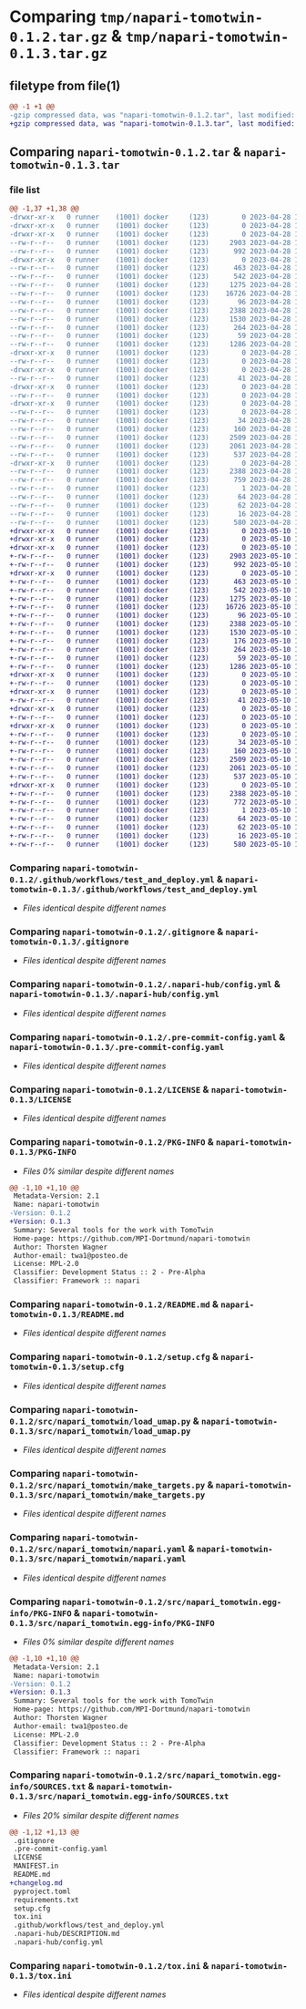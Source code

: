 # Comparing `tmp/napari-tomotwin-0.1.2.tar.gz` & `tmp/napari-tomotwin-0.1.3.tar.gz`

## filetype from file(1)

```diff
@@ -1 +1 @@
-gzip compressed data, was "napari-tomotwin-0.1.2.tar", last modified: Fri Apr 28 11:48:14 2023, max compression
+gzip compressed data, was "napari-tomotwin-0.1.3.tar", last modified: Wed May 10 12:17:43 2023, max compression
```

## Comparing `napari-tomotwin-0.1.2.tar` & `napari-tomotwin-0.1.3.tar`

### file list

```diff
@@ -1,37 +1,38 @@
-drwxr-xr-x   0 runner    (1001) docker     (123)        0 2023-04-28 11:48:14.374733 napari-tomotwin-0.1.2/
-drwxr-xr-x   0 runner    (1001) docker     (123)        0 2023-04-28 11:48:14.370733 napari-tomotwin-0.1.2/.github/
-drwxr-xr-x   0 runner    (1001) docker     (123)        0 2023-04-28 11:48:14.374733 napari-tomotwin-0.1.2/.github/workflows/
--rw-r--r--   0 runner    (1001) docker     (123)     2903 2023-04-28 11:47:49.000000 napari-tomotwin-0.1.2/.github/workflows/test_and_deploy.yml
--rw-r--r--   0 runner    (1001) docker     (123)      992 2023-04-28 11:47:49.000000 napari-tomotwin-0.1.2/.gitignore
-drwxr-xr-x   0 runner    (1001) docker     (123)        0 2023-04-28 11:48:14.374733 napari-tomotwin-0.1.2/.napari-hub/
--rw-r--r--   0 runner    (1001) docker     (123)      463 2023-04-28 11:47:49.000000 napari-tomotwin-0.1.2/.napari-hub/DESCRIPTION.md
--rw-r--r--   0 runner    (1001) docker     (123)      542 2023-04-28 11:47:49.000000 napari-tomotwin-0.1.2/.napari-hub/config.yml
--rw-r--r--   0 runner    (1001) docker     (123)     1275 2023-04-28 11:47:49.000000 napari-tomotwin-0.1.2/.pre-commit-config.yaml
--rw-r--r--   0 runner    (1001) docker     (123)    16726 2023-04-28 11:47:49.000000 napari-tomotwin-0.1.2/LICENSE
--rw-r--r--   0 runner    (1001) docker     (123)       96 2023-04-28 11:47:49.000000 napari-tomotwin-0.1.2/MANIFEST.in
--rw-r--r--   0 runner    (1001) docker     (123)     2388 2023-04-28 11:48:14.374733 napari-tomotwin-0.1.2/PKG-INFO
--rw-r--r--   0 runner    (1001) docker     (123)     1530 2023-04-28 11:47:49.000000 napari-tomotwin-0.1.2/README.md
--rw-r--r--   0 runner    (1001) docker     (123)      264 2023-04-28 11:47:49.000000 napari-tomotwin-0.1.2/pyproject.toml
--rw-r--r--   0 runner    (1001) docker     (123)       59 2023-04-28 11:47:49.000000 napari-tomotwin-0.1.2/requirements.txt
--rw-r--r--   0 runner    (1001) docker     (123)     1286 2023-04-28 11:48:14.378733 napari-tomotwin-0.1.2/setup.cfg
-drwxr-xr-x   0 runner    (1001) docker     (123)        0 2023-04-28 11:48:14.374733 napari-tomotwin-0.1.2/src/
--rw-r--r--   0 runner    (1001) docker     (123)        0 2023-04-28 11:47:49.000000 napari-tomotwin-0.1.2/src/__init__.py
-drwxr-xr-x   0 runner    (1001) docker     (123)        0 2023-04-28 11:48:14.374733 napari-tomotwin-0.1.2/src/napari_tomotwin/
--rw-r--r--   0 runner    (1001) docker     (123)       41 2023-04-28 11:47:49.000000 napari-tomotwin-0.1.2/src/napari_tomotwin/__init__.py
-drwxr-xr-x   0 runner    (1001) docker     (123)        0 2023-04-28 11:48:14.374733 napari-tomotwin-0.1.2/src/napari_tomotwin/_qt/
--rw-r--r--   0 runner    (1001) docker     (123)        0 2023-04-28 11:47:49.000000 napari-tomotwin-0.1.2/src/napari_tomotwin/_qt/__init__.py
-drwxr-xr-x   0 runner    (1001) docker     (123)        0 2023-04-28 11:48:14.374733 napari-tomotwin-0.1.2/src/napari_tomotwin/_tests/
--rw-r--r--   0 runner    (1001) docker     (123)        0 2023-04-28 11:47:49.000000 napari-tomotwin-0.1.2/src/napari_tomotwin/_tests/__init__.py
--rw-r--r--   0 runner    (1001) docker     (123)       34 2023-04-28 11:47:49.000000 napari-tomotwin-0.1.2/src/napari_tomotwin/_tests/test_dummy.py
--rw-r--r--   0 runner    (1001) docker     (123)      160 2023-04-28 11:48:14.000000 napari-tomotwin-0.1.2/src/napari_tomotwin/_version.py
--rw-r--r--   0 runner    (1001) docker     (123)     2509 2023-04-28 11:47:49.000000 napari-tomotwin-0.1.2/src/napari_tomotwin/load_umap.py
--rw-r--r--   0 runner    (1001) docker     (123)     2061 2023-04-28 11:47:49.000000 napari-tomotwin-0.1.2/src/napari_tomotwin/make_targets.py
--rw-r--r--   0 runner    (1001) docker     (123)      537 2023-04-28 11:47:49.000000 napari-tomotwin-0.1.2/src/napari_tomotwin/napari.yaml
-drwxr-xr-x   0 runner    (1001) docker     (123)        0 2023-04-28 11:48:14.374733 napari-tomotwin-0.1.2/src/napari_tomotwin.egg-info/
--rw-r--r--   0 runner    (1001) docker     (123)     2388 2023-04-28 11:48:14.000000 napari-tomotwin-0.1.2/src/napari_tomotwin.egg-info/PKG-INFO
--rw-r--r--   0 runner    (1001) docker     (123)      759 2023-04-28 11:48:14.000000 napari-tomotwin-0.1.2/src/napari_tomotwin.egg-info/SOURCES.txt
--rw-r--r--   0 runner    (1001) docker     (123)        1 2023-04-28 11:48:14.000000 napari-tomotwin-0.1.2/src/napari_tomotwin.egg-info/dependency_links.txt
--rw-r--r--   0 runner    (1001) docker     (123)       64 2023-04-28 11:48:14.000000 napari-tomotwin-0.1.2/src/napari_tomotwin.egg-info/entry_points.txt
--rw-r--r--   0 runner    (1001) docker     (123)       62 2023-04-28 11:48:14.000000 napari-tomotwin-0.1.2/src/napari_tomotwin.egg-info/requires.txt
--rw-r--r--   0 runner    (1001) docker     (123)       16 2023-04-28 11:48:14.000000 napari-tomotwin-0.1.2/src/napari_tomotwin.egg-info/top_level.txt
--rw-r--r--   0 runner    (1001) docker     (123)      580 2023-04-28 11:47:49.000000 napari-tomotwin-0.1.2/tox.ini
+drwxr-xr-x   0 runner    (1001) docker     (123)        0 2023-05-10 12:17:43.890031 napari-tomotwin-0.1.3/
+drwxr-xr-x   0 runner    (1001) docker     (123)        0 2023-05-10 12:17:43.886031 napari-tomotwin-0.1.3/.github/
+drwxr-xr-x   0 runner    (1001) docker     (123)        0 2023-05-10 12:17:43.890031 napari-tomotwin-0.1.3/.github/workflows/
+-rw-r--r--   0 runner    (1001) docker     (123)     2903 2023-05-10 12:17:19.000000 napari-tomotwin-0.1.3/.github/workflows/test_and_deploy.yml
+-rw-r--r--   0 runner    (1001) docker     (123)      992 2023-05-10 12:17:19.000000 napari-tomotwin-0.1.3/.gitignore
+drwxr-xr-x   0 runner    (1001) docker     (123)        0 2023-05-10 12:17:43.890031 napari-tomotwin-0.1.3/.napari-hub/
+-rw-r--r--   0 runner    (1001) docker     (123)      463 2023-05-10 12:17:19.000000 napari-tomotwin-0.1.3/.napari-hub/DESCRIPTION.md
+-rw-r--r--   0 runner    (1001) docker     (123)      542 2023-05-10 12:17:19.000000 napari-tomotwin-0.1.3/.napari-hub/config.yml
+-rw-r--r--   0 runner    (1001) docker     (123)     1275 2023-05-10 12:17:19.000000 napari-tomotwin-0.1.3/.pre-commit-config.yaml
+-rw-r--r--   0 runner    (1001) docker     (123)    16726 2023-05-10 12:17:19.000000 napari-tomotwin-0.1.3/LICENSE
+-rw-r--r--   0 runner    (1001) docker     (123)       96 2023-05-10 12:17:19.000000 napari-tomotwin-0.1.3/MANIFEST.in
+-rw-r--r--   0 runner    (1001) docker     (123)     2388 2023-05-10 12:17:43.890031 napari-tomotwin-0.1.3/PKG-INFO
+-rw-r--r--   0 runner    (1001) docker     (123)     1530 2023-05-10 12:17:19.000000 napari-tomotwin-0.1.3/README.md
+-rw-r--r--   0 runner    (1001) docker     (123)      176 2023-05-10 12:17:19.000000 napari-tomotwin-0.1.3/changelog.md
+-rw-r--r--   0 runner    (1001) docker     (123)      264 2023-05-10 12:17:19.000000 napari-tomotwin-0.1.3/pyproject.toml
+-rw-r--r--   0 runner    (1001) docker     (123)       59 2023-05-10 12:17:19.000000 napari-tomotwin-0.1.3/requirements.txt
+-rw-r--r--   0 runner    (1001) docker     (123)     1286 2023-05-10 12:17:43.890031 napari-tomotwin-0.1.3/setup.cfg
+drwxr-xr-x   0 runner    (1001) docker     (123)        0 2023-05-10 12:17:43.890031 napari-tomotwin-0.1.3/src/
+-rw-r--r--   0 runner    (1001) docker     (123)        0 2023-05-10 12:17:19.000000 napari-tomotwin-0.1.3/src/__init__.py
+drwxr-xr-x   0 runner    (1001) docker     (123)        0 2023-05-10 12:17:43.890031 napari-tomotwin-0.1.3/src/napari_tomotwin/
+-rw-r--r--   0 runner    (1001) docker     (123)       41 2023-05-10 12:17:19.000000 napari-tomotwin-0.1.3/src/napari_tomotwin/__init__.py
+drwxr-xr-x   0 runner    (1001) docker     (123)        0 2023-05-10 12:17:43.890031 napari-tomotwin-0.1.3/src/napari_tomotwin/_qt/
+-rw-r--r--   0 runner    (1001) docker     (123)        0 2023-05-10 12:17:19.000000 napari-tomotwin-0.1.3/src/napari_tomotwin/_qt/__init__.py
+drwxr-xr-x   0 runner    (1001) docker     (123)        0 2023-05-10 12:17:43.890031 napari-tomotwin-0.1.3/src/napari_tomotwin/_tests/
+-rw-r--r--   0 runner    (1001) docker     (123)        0 2023-05-10 12:17:19.000000 napari-tomotwin-0.1.3/src/napari_tomotwin/_tests/__init__.py
+-rw-r--r--   0 runner    (1001) docker     (123)       34 2023-05-10 12:17:19.000000 napari-tomotwin-0.1.3/src/napari_tomotwin/_tests/test_dummy.py
+-rw-r--r--   0 runner    (1001) docker     (123)      160 2023-05-10 12:17:43.000000 napari-tomotwin-0.1.3/src/napari_tomotwin/_version.py
+-rw-r--r--   0 runner    (1001) docker     (123)     2509 2023-05-10 12:17:19.000000 napari-tomotwin-0.1.3/src/napari_tomotwin/load_umap.py
+-rw-r--r--   0 runner    (1001) docker     (123)     2061 2023-05-10 12:17:19.000000 napari-tomotwin-0.1.3/src/napari_tomotwin/make_targets.py
+-rw-r--r--   0 runner    (1001) docker     (123)      537 2023-05-10 12:17:19.000000 napari-tomotwin-0.1.3/src/napari_tomotwin/napari.yaml
+drwxr-xr-x   0 runner    (1001) docker     (123)        0 2023-05-10 12:17:43.890031 napari-tomotwin-0.1.3/src/napari_tomotwin.egg-info/
+-rw-r--r--   0 runner    (1001) docker     (123)     2388 2023-05-10 12:17:43.000000 napari-tomotwin-0.1.3/src/napari_tomotwin.egg-info/PKG-INFO
+-rw-r--r--   0 runner    (1001) docker     (123)      772 2023-05-10 12:17:43.000000 napari-tomotwin-0.1.3/src/napari_tomotwin.egg-info/SOURCES.txt
+-rw-r--r--   0 runner    (1001) docker     (123)        1 2023-05-10 12:17:43.000000 napari-tomotwin-0.1.3/src/napari_tomotwin.egg-info/dependency_links.txt
+-rw-r--r--   0 runner    (1001) docker     (123)       64 2023-05-10 12:17:43.000000 napari-tomotwin-0.1.3/src/napari_tomotwin.egg-info/entry_points.txt
+-rw-r--r--   0 runner    (1001) docker     (123)       62 2023-05-10 12:17:43.000000 napari-tomotwin-0.1.3/src/napari_tomotwin.egg-info/requires.txt
+-rw-r--r--   0 runner    (1001) docker     (123)       16 2023-05-10 12:17:43.000000 napari-tomotwin-0.1.3/src/napari_tomotwin.egg-info/top_level.txt
+-rw-r--r--   0 runner    (1001) docker     (123)      580 2023-05-10 12:17:19.000000 napari-tomotwin-0.1.3/tox.ini
```

### Comparing `napari-tomotwin-0.1.2/.github/workflows/test_and_deploy.yml` & `napari-tomotwin-0.1.3/.github/workflows/test_and_deploy.yml`

 * *Files identical despite different names*

### Comparing `napari-tomotwin-0.1.2/.gitignore` & `napari-tomotwin-0.1.3/.gitignore`

 * *Files identical despite different names*

### Comparing `napari-tomotwin-0.1.2/.napari-hub/config.yml` & `napari-tomotwin-0.1.3/.napari-hub/config.yml`

 * *Files identical despite different names*

### Comparing `napari-tomotwin-0.1.2/.pre-commit-config.yaml` & `napari-tomotwin-0.1.3/.pre-commit-config.yaml`

 * *Files identical despite different names*

### Comparing `napari-tomotwin-0.1.2/LICENSE` & `napari-tomotwin-0.1.3/LICENSE`

 * *Files identical despite different names*

### Comparing `napari-tomotwin-0.1.2/PKG-INFO` & `napari-tomotwin-0.1.3/PKG-INFO`

 * *Files 0% similar despite different names*

```diff
@@ -1,10 +1,10 @@
 Metadata-Version: 2.1
 Name: napari-tomotwin
-Version: 0.1.2
+Version: 0.1.3
 Summary: Several tools for the work with TomoTwin
 Home-page: https://github.com/MPI-Dortmund/napari-tomotwin
 Author: Thorsten Wagner
 Author-email: twa1@posteo.de
 License: MPL-2.0
 Classifier: Development Status :: 2 - Pre-Alpha
 Classifier: Framework :: napari
```

### Comparing `napari-tomotwin-0.1.2/README.md` & `napari-tomotwin-0.1.3/README.md`

 * *Files identical despite different names*

### Comparing `napari-tomotwin-0.1.2/setup.cfg` & `napari-tomotwin-0.1.3/setup.cfg`

 * *Files identical despite different names*

### Comparing `napari-tomotwin-0.1.2/src/napari_tomotwin/load_umap.py` & `napari-tomotwin-0.1.3/src/napari_tomotwin/load_umap.py`

 * *Files identical despite different names*

### Comparing `napari-tomotwin-0.1.2/src/napari_tomotwin/make_targets.py` & `napari-tomotwin-0.1.3/src/napari_tomotwin/make_targets.py`

 * *Files identical despite different names*

### Comparing `napari-tomotwin-0.1.2/src/napari_tomotwin/napari.yaml` & `napari-tomotwin-0.1.3/src/napari_tomotwin/napari.yaml`

 * *Files identical despite different names*

### Comparing `napari-tomotwin-0.1.2/src/napari_tomotwin.egg-info/PKG-INFO` & `napari-tomotwin-0.1.3/src/napari_tomotwin.egg-info/PKG-INFO`

 * *Files 0% similar despite different names*

```diff
@@ -1,10 +1,10 @@
 Metadata-Version: 2.1
 Name: napari-tomotwin
-Version: 0.1.2
+Version: 0.1.3
 Summary: Several tools for the work with TomoTwin
 Home-page: https://github.com/MPI-Dortmund/napari-tomotwin
 Author: Thorsten Wagner
 Author-email: twa1@posteo.de
 License: MPL-2.0
 Classifier: Development Status :: 2 - Pre-Alpha
 Classifier: Framework :: napari
```

### Comparing `napari-tomotwin-0.1.2/src/napari_tomotwin.egg-info/SOURCES.txt` & `napari-tomotwin-0.1.3/src/napari_tomotwin.egg-info/SOURCES.txt`

 * *Files 20% similar despite different names*

```diff
@@ -1,12 +1,13 @@
 .gitignore
 .pre-commit-config.yaml
 LICENSE
 MANIFEST.in
 README.md
+changelog.md
 pyproject.toml
 requirements.txt
 setup.cfg
 tox.ini
 .github/workflows/test_and_deploy.yml
 .napari-hub/DESCRIPTION.md
 .napari-hub/config.yml
```

### Comparing `napari-tomotwin-0.1.2/tox.ini` & `napari-tomotwin-0.1.3/tox.ini`

 * *Files identical despite different names*

